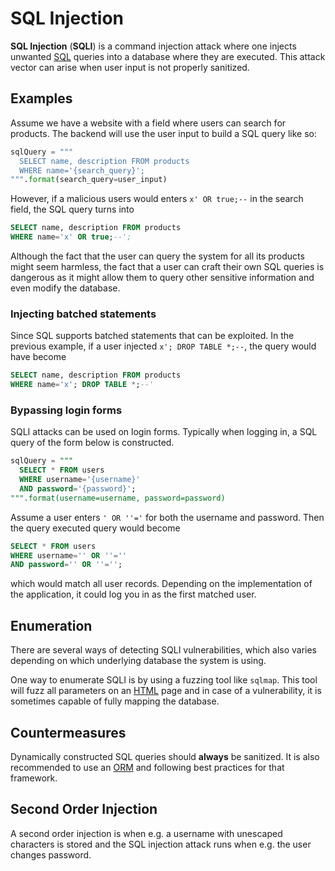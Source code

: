 # SQL Injection

**SQL Injection** (**SQLI**) is a command injection attack where one injects
unwanted [SQL](../../databases/relational_databases/sql.md) queries into a
database where they are executed. This attack vector can arise when user input
is not properly sanitized.

## Examples

Assume we have a website with a field where users can search for products. The
backend will use the user input to build a SQL query like so:

```py
sqlQuery = """
  SELECT name, description FROM products
  WHERE name='{search_query}';
""".format(search_query=user_input)
```

However, if a malicious users would enters `x' OR true;--` in the search field,
the SQL query turns into

```sql
SELECT name, description FROM products
WHERE name='x' OR true;--';
```

Although the fact that the user can query the system for all its products might
seem harmless, the fact that a user can craft their own SQL queries is dangerous
as it might allow them to query other sensitive information and even modify the
database.

### Injecting batched statements

Since SQL supports batched statements that can be exploited. In the previous
example, if a user injected `x'; DROP TABLE *;--`, the query would have become

```sql
SELECT name, description FROM products
WHERE name='x'; DROP TABLE *;--'
```

### Bypassing login forms

SQLI attacks can be used on login forms. Typically when logging in, a SQL query
of the form below is constructed.

```sql
sqlQuery = """
  SELECT * FROM users
  WHERE username='{username}'
  AND password='{password}';
""".format(username=username, password=password)
```

Assume a user enters `' OR ''='` for both the username and password. Then the
query executed query would become

```sql
SELECT * FROM users
WHERE username='' OR ''=''
AND password='' OR ''='';
```

which would match all user records. Depending on the implementation of the
application, it could log you in as the first matched user.

## Enumeration

There are several ways of detecting SQLI vulnerabilities, which also varies
depending on which underlying database the system is using.

One way to enumerate SQLI is by using a fuzzing tool like `sqlmap`. This tool
will fuzz all parameters on an [HTML](../../programming/data_formats/html.md)
page and in case of a vulnerability, it is sometimes capable of fully mapping
the database.

## Countermeasures

Dynamically constructed SQL queries should **always** be sanitized. It is also
recommended to use an [ORM](../../databases/orm.md) and following best practices
for that framework.

## Second Order Injection

A second order injection is when e.g. a username with unescaped characters is
stored and the SQL injection attack runs when e.g. the user changes password.
